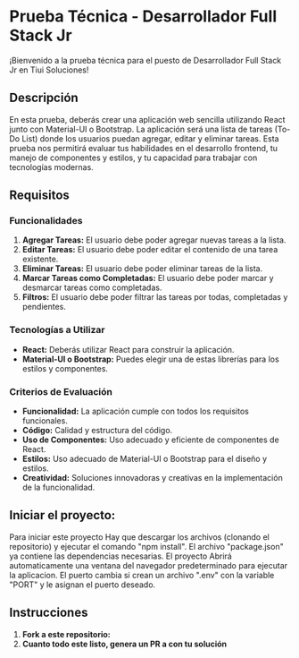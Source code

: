 # Prueba Técnica - Desarrollador Full Stack Jr

¡Bienvenido a la prueba técnica para el puesto de Desarrollador Full Stack Jr en Tiui Soluciones!

## Descripción

En esta prueba, deberás crear una aplicación web sencilla utilizando React junto con Material-UI o Bootstrap. La aplicación será una lista de tareas (To-Do List) donde los usuarios puedan agregar, editar y eliminar tareas. Esta prueba nos permitirá evaluar tus habilidades en el desarrollo frontend, tu manejo de componentes y estilos, y tu capacidad para trabajar con tecnologías modernas.

## Requisitos

### Funcionalidades

1. **Agregar Tareas:** El usuario debe poder agregar nuevas tareas a la lista.
2. **Editar Tareas:** El usuario debe poder editar el contenido de una tarea existente.
3. **Eliminar Tareas:** El usuario debe poder eliminar tareas de la lista.
4. **Marcar Tareas como Completadas:** El usuario debe poder marcar y desmarcar tareas como completadas.
5. **Filtros:** El usuario debe poder filtrar las tareas por todas, completadas y pendientes.

### Tecnologías a Utilizar

- **React:** Deberás utilizar React para construir la aplicación.
- **Material-UI o Bootstrap:** Puedes elegir una de estas librerías para los estilos y componentes.

### Criterios de Evaluación

- **Funcionalidad:** La aplicación cumple con todos los requisitos funcionales.
- **Código:** Calidad y estructura del código.
- **Uso de Componentes:** Uso adecuado y eficiente de componentes de React.
- **Estilos:** Uso adecuado de Material-UI o Bootstrap para el diseño y estilos.
- **Creatividad:** Soluciones innovadoras y creativas en la implementación de la funcionalidad.

## Iniciar el proyecto:
Para iniciar este proyecto Hay que descargar los archivos (clonando el repositorio) y ejecutar el comando "npm install". El archivo "package.json" ya contiene las dependencias necesarias. El proyecto Abrirá automaticamente una ventana del navegador predeterminado para ejecutar la aplicacion. 
El puerto cambia si crean un archivo ".env" con la variable "PORT" y le asignan el puerto deseado. 

## Instrucciones

1. **Fork a este repositorio:**
2. **Cuanto todo este listo, genera un PR a con tu solución**
